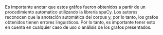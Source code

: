 Es importante anotar que estos gráfos fueron obtenidos a partir de un procedimiento automatico utilizando la librería spaCy.
Los autores reconocen que la anotación automática del corpus y, por lo tanto, los grafos obtenidos tienen errores linguísticos.
Por lo tanto, es importante tener esto en cuenta en cualquier caso de uso o análisis de los grafos presentados.
